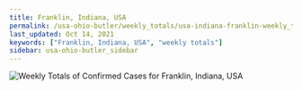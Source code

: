 ```yaml
---
title: Franklin, Indiana, USA
permalink: /usa-ohio-butler/weekly_totals/usa-indiana-franklin-weekly_totals.html
last_updated: Oct 14, 2021
keywords: ["Franklin, Indiana, USA", "weekly totals"]
sidebar: usa-ohio-butler_sidebar
---
```


![Weekly Totals of Confirmed Cases for Franklin, Indiana, USA](/covid_tracker/images/graphs/usa-indiana-franklin-weekly_totals_graph.png)
